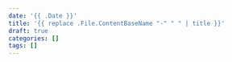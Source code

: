 ```yaml
---
date: '{{ .Date }}'
title: '{{ replace .File.ContentBaseName "-" " " | title }}'
draft: true
categories: []
tags: []
---
```

